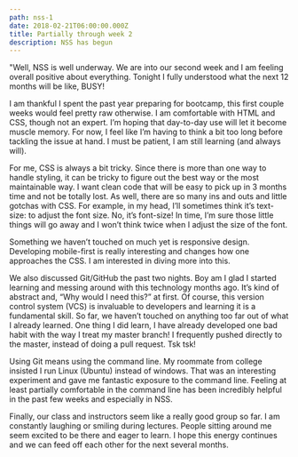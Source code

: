 ```yaml
---
path: nss-1
date: 2018-02-21T06:00:00.000Z
title: Partially through week 2
description: NSS has begun
---
```

"Well, NSS is well underway. We are into our second week and I am feeling overall positive about everything. Tonight I fully understood what the next 12 months will be like, BUSY!

I am thankful I spent the past year preparing for bootcamp, this first couple weeks would feel pretty raw otherwise. I am comfortable with HTML and CSS, though not an expert. I’m hoping that day-to-day use will let it become muscle memory. For now, I feel like I’m having to think a bit too long before tackling the issue at hand. I must be patient, I am still learning (and always will).

For me, CSS is always a bit tricky. Since there is more than one way to handle styling, it can be tricky to figure out the best way or the most maintainable way. I want clean code that will be easy to pick up in 3 months time and not be totally lost. As well, there are so many ins and outs and little gotchas with CSS. For example, in my head, I’ll sometimes think it’s text-size: to adjust the font size. No, it’s font-size! In time, I’m sure those little things will go away and I won’t think twice when I adjust the size of the font.

Something we haven’t touched on much yet is responsive design. Developing mobile-first is really interesting and changes how one approaches the CSS. I am interested in diving more into this.

We also discussed Git/GitHub the past two nights. Boy am I glad I started learning and messing around with this technology months ago. It’s kind of abstract and, “Why would I need this?” at first. Of course, this version control system (VCS) is invaluable to developers and learning it is a fundamental skill. So far, we haven’t touched on anything too far out of what I already learned. One thing I did learn, I have already developed one bad habit with the way I treat my master branch! I frequently pushed directly to the master, instead of doing a pull request. Tsk tsk!

Using Git means using the command line. My roommate from college insisted I run Linux (Ubuntu) instead of windows. That was an interesting experiment and gave me fantastic exposure to the command line. Feeling at least partially comfortable in the command line has been incredibly helpful in the past few weeks and especially in NSS.

Finally, our class and instructors seem like a really good group so far. I am constantly laughing or smiling during lectures. People sitting around me seem excited to be there and eager to learn. I hope this energy continues and we can feed off each other for the next several months.